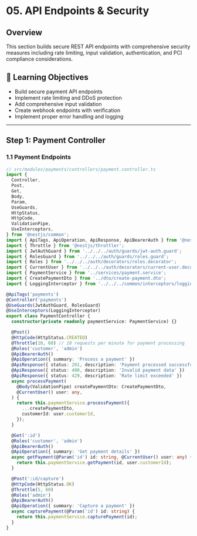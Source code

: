 # 05. API Endpoints & Security

## Overview

This section builds secure REST API endpoints with comprehensive security measures including rate limiting, input validation, authentication, and PCI compliance considerations.

## 🎯 Learning Objectives

- Build secure payment API endpoints
- Implement rate limiting and DDoS protection
- Add comprehensive input validation
- Create webhook endpoints with verification
- Implement proper error handling and logging

---

## Step 1: Payment Controller

### 1.1 Payment Endpoints

```typescript
// src/modules/payments/controllers/payment.controller.ts
import {
  Controller,
  Post,
  Get,
  Body,
  Param,
  UseGuards,
  HttpStatus,
  HttpCode,
  ValidationPipe,
  UseInterceptors,
} from '@nestjs/common';
import { ApiTags, ApiOperation, ApiResponse, ApiBearerAuth } from '@nestjs/swagger';
import { Throttle } from '@nestjs/throttler';
import { JwtAuthGuard } from '../../../auth/guards/jwt-auth.guard';
import { RolesGuard } from '../../../auth/guards/roles.guard';
import { Roles } from '../../../auth/decorators/roles.decorator';
import { CurrentUser } from '../../../auth/decorators/current-user.decorator';
import { PaymentService } from '../services/payment.service';
import { CreatePaymentDto } from '../dto/create-payment.dto';
import { LoggingInterceptor } from '../../../common/interceptors/logging.interceptor';

@ApiTags('payments')
@Controller('payments')
@UseGuards(JwtAuthGuard, RolesGuard)
@UseInterceptors(LoggingInterceptor)
export class PaymentController {
  constructor(private readonly paymentService: PaymentService) {}

  @Post()
  @HttpCode(HttpStatus.CREATED)
  @Throttle(10, 60) // 10 requests per minute for payment processing
  @Roles('customer', 'admin')
  @ApiBearerAuth()
  @ApiOperation({ summary: 'Process a payment' })
  @ApiResponse({ status: 201, description: 'Payment processed successfully' })
  @ApiResponse({ status: 400, description: 'Invalid payment data' })
  @ApiResponse({ status: 429, description: 'Rate limit exceeded' })
  async processPayment(
    @Body(ValidationPipe) createPaymentDto: CreatePaymentDto,
    @CurrentUser() user: any,
  ) {
    return this.paymentService.processPayment({
      ...createPaymentDto,
      customerId: user.customerId,
    });
  }

  @Get(':id')
  @Roles('customer', 'admin')
  @ApiBearerAuth()
  @ApiOperation({ summary: 'Get payment details' })
  async getPayment(@Param('id') id: string, @CurrentUser() user: any) {
    return this.paymentService.getPayment(id, user.customerId);
  }

  @Post(':id/capture')
  @HttpCode(HttpStatus.OK)
  @Throttle(5, 60)
  @Roles('admin')
  @ApiBearerAuth()
  @ApiOperation({ summary: 'Capture a payment' })
  async capturePayment(@Param('id') id: string) {
    return this.paymentService.capturePayment(id);
  }
}
```